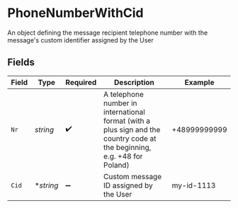 # PhoneNumberWithCid

An object defining the message recipient telephone number with the message's custom identifier assigned by the User


## Fields

| Field                                                                                                                    | Type                                                                                                                     | Required                                                                                                                 | Description                                                                                                              | Example                                                                                                                  |
| ------------------------------------------------------------------------------------------------------------------------ | ------------------------------------------------------------------------------------------------------------------------ | ------------------------------------------------------------------------------------------------------------------------ | ------------------------------------------------------------------------------------------------------------------------ | ------------------------------------------------------------------------------------------------------------------------ |
| `Nr`                                                                                                                     | *string*                                                                                                                 | :heavy_check_mark:                                                                                                       | A telephone number in international format (with a plus sign and the country code at the beginning, e.g. +48 for Poland) | +48999999999                                                                                                             |
| `Cid`                                                                                                                    | **string*                                                                                                                | :heavy_minus_sign:                                                                                                       | Custom message ID assigned by the User                                                                                   | my-id-1113                                                                                                               |